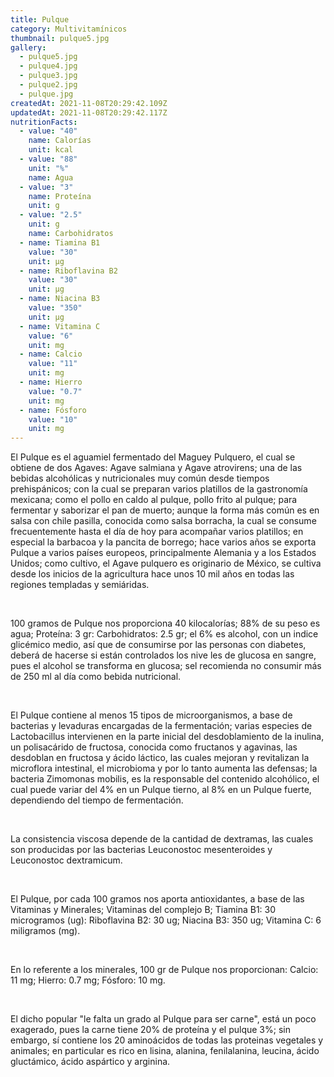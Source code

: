 ```yaml
---
title: Pulque
category: Multivitamínicos
thumbnail: pulque5.jpg
gallery:
  - pulque5.jpg
  - pulque4.jpg
  - pulque3.jpg
  - pulque2.jpg
  - pulque.jpg
createdAt: 2021-11-08T20:29:42.109Z
updatedAt: 2021-11-08T20:29:42.117Z
nutritionFacts:
  - value: "40"
    name: Calorías
    unit: kcal
  - value: "88"
    unit: "%"
    name: Agua
  - value: "3"
    name: Proteína
    unit: g
  - value: "2.5"
    unit: g
    name: Carbohidratos
  - name: Tiamina B1
    value: "30"
    unit: µg
  - name: Riboflavina B2
    value: "30"
    unit: µg
  - name: Niacina B3
    value: "350"
    unit: µg
  - name: Vitamina C
    value: "6"
    unit: mg
  - name: Calcio
    value: "11"
    unit: mg
  - name: Hierro
    value: "0.7"
    unit: mg
  - name: Fósforo
    value: "10"
    unit: mg
---
```

El Pulque es el aguamiel fermentado del Maguey Pulquero, el cual se obtiene de dos Agaves: Agave salmiana y Agave atrovirens; una de las bebidas alcohólicas y nutricionales muy común desde tiempos prehispánicos; con la cual se preparan varios platillos de la gastronomía mexicana; como el pollo en caldo al pulque, pollo frito al pulque; para fermentar y saborizar el pan de muerto; aunque la forma más común es en salsa con chile pasilla, conocida como salsa borracha, la cual se consume frecuentemente hasta el día de hoy para acompañar varios platillos; en especial la barbacoa y la pancita de borrego; hace varios años se exporta Pulque a varios países europeos, principalmente Alemania y a los Estados Unidos; como cultivo, el Agave pulquero es originario de México, se cultiva desde los inicios de la agricultura hace unos 10 mil años en todas las regiones templadas y semiáridas.

<br/>

100 gramos de Pulque nos proporciona 40 kilocalorías; 88% de su peso es agua; Proteína: 3 gr: Carbohidratos: 2.5 gr; el 6% es alcohol, con un indice glicémico medio, así que de consumirse por las personas con diabetes, deberá de hacerse si están controlados los nive les de glucosa en sangre, pues el alcohol se transforma en glucosa; sel recomienda no consumir más de 250 ml al día como bebida nutricional.

<br/>

El Pulque contiene al menos 15 tipos de microorganismos, a base de bacterias y levaduras encargadas de la fermentación; varias especies de Lactobacillus intervienen en la parte inicial del desdoblamiento de la inulina, un polisacárido de fructosa, conocida como fructanos y agavinas, las desdoblan en fructosa y ácido láctico, las cuales mejoran y revitalizan la microflora intestinal, el microbioma y por lo tanto aumenta las defensas; la bacteria Zimomonas mobilis, es la responsable del contenido alcohólico, el cual puede variar del 4% en un Pulque tierno, al 8% en un Pulque fuerte, dependiendo del tiempo de fermentación.

<br/>

La consistencia viscosa depende de la cantidad de dextramas, las cuales son producidas por las bacterias Leuconostoc mesenteroides y Leuconostoc dextramicum.

<br/>

El Pulque, por cada 100 gramos nos aporta antioxidantes, a base de las Vitaminas y Minerales; Vitaminas del complejo B; Tiamina B1: 30 microgramos (ug): Riboflavina B2: 30 ug; Niacina B3: 350 ug; Vitamina C: 6 miligramos (mg).

<br/>

En lo referente a los minerales, 100 gr de Pulque nos proporcionan: Calcio: 11 mg; Hierro: 0.7 mg; Fósforo: 10 mg.

<br/>

El dicho popular "le falta un grado al Pulque para ser carne", está un poco exagerado, pues la carne tiene 20% de proteína y el pulque 3%; sin embargo, sí contiene los 20 aminoácidos de todas las proteinas vegetales y animales; en particular es rico en lisina, alanina, fenilalanina, leucina, ácido gluctámico, ácido aspártico y arginina.